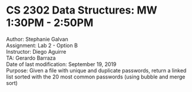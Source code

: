# CS 2302 Data Structures: MW 1:30PM - 2:50PM
Author: Stephanie Galvan <br />
Assignment: Lab 2 - Option B <br />
Instructor: Diego Aguirre <br />
TA: Gerardo Barraza <br />
Date of last modification: September 19, 2019 <br />
Purpose: Given a file with unique and duplicate passwords, return a linked list
          sorted with the 20 most common passwords (using bubble and merge sort)

